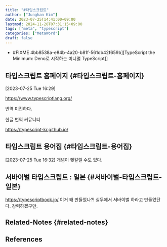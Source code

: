 ```yaml
---
title: "#타입스크립트"
author: ["Junghan Kim"]
date: 2023-07-25T14:41:00+09:00
lastmod: 2024-11-20T07:31:15+09:00
tags: ["meta", "typescript"]
categories: ["MetaWord"]
draft: false
---
```


-   \#FIXME 4bb8538a-e84b-4a20-b81f-561db42f659b][TypeScript the Minimum: Deno로 시작하는 미니멀 TypeScript]]


## 타입스크립트 홈페이지 {#타입스크립트-홈페이지}

<span class="timestamp-wrapper"><span class="timestamp">[2023-07-25 Tue 16:29]</span></span>

<https://www.typescriptlang.org/>

번역 미진하다.

한글 번역 커뮤니티

<https://typescript-kr.github.io/>


## 타입스크립트 용어집 {#타입스크립트-용어집}

<span class="timestamp-wrapper"><span class="timestamp">[2023-07-25 Tue 16:32]</span></span> 개념이 헷갈릴 수도 있다.


## 서바이벌 타입스크립트 : 일본 {#서바이벌-타입스크립트-일본}

<https://typescriptbook.jp/> 이거 왜 만들었나?! 실무에서 서바이벌 하라고 만들었단다. 강력하겠구만.


## Related-Notes {#related-notes}

## References

<style>.csl-entry{text-indent: -1.5em; margin-left: 1.5em;}</style><div class="csl-bib-body">
</div>
